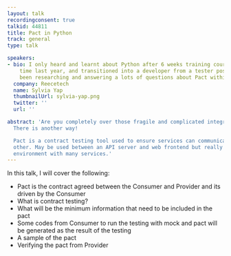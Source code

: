 ```yaml
---
layout: talk
recordingconsent: true
talkid: 44811
title: Pact in Python
track: general
type: talk

speakers:
- bio: I only heard and learnt about Python after 6 weeks training course about this
    time last year, and transitioned into a developer from a tester position. I've
    been researching and answering a lots of questions about Pact within my organisation.
  company: Reecetech
  name: Sylvia Yap
  thumbnailUrl: sylvia-yap.png
  twitter: ''
  url: ''

abstract: 'Are you completely over those fragile and complicated integration test?
  There is another way!

  Pact is a contract testing tool used to ensure services can communicate with each
  other. May be used between an API server and web frontend but really shines in an
  environment with many services.'
---
```

In this talk, I will cover the following:

- Pact is the contract agreed between the Consumer and Provider and its driven by the Consumer
- What is contract testing?
- What will be the minimum information that need to be included in the pact
- Some codes from Consumer to run the testing with mock and pact will be generated as the result of the testing
- A sample of the pact
- Verifying the pact from Provider

